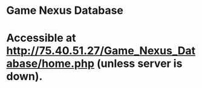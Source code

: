 # Game Nexus Database
# Accessible at http://75.40.51.27/Game_Nexus_Database/home.php (unless server is down).